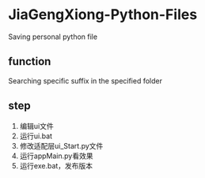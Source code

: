 # JiaGengXiong-Python-Files
Saving personal python file

## function

Searching specific suffix in the specified folder

## step

1. 编辑ui文件
2. 运行ui.bat
3. 修改适配层ui_Start.py文件
4. 运行appMain.py看效果
5. 运行exe.bat，发布版本